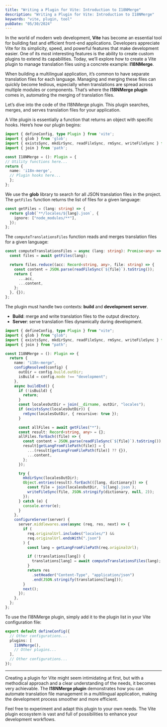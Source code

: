```yaml
---
title: "Writing a Plugin for Vite: Introduction to I18NMerge"
description: "Writing a Plugin for Vite: Introduction to I18NMerge"
keywords: "vite, plugin, tool"
pubDate: "05/30/2024"
---
```


In the world of modern web development, **Vite** has become an essential tool for building fast and efficient front-end applications. Developers appreciate Vite for its simplicity, speed, and powerful features that make development easier. One of its most interesting features is the ability to create custom plugins to extend its capabilities. Today, we’ll explore how to create a Vite plugin to manage translation files using a concrete example: **I18NMerge**.

When building a multilingual application, it’s common to have separate translation files for each language. Managing and merging these files can quickly become tedious, especially when translations are spread across multiple modules or components. That’s where the **I18NMerge plugin** comes in, automating the merging of translation files.

Let’s dive into the code of the I18NMerge plugin. This plugin searches, merges, and serves translation files for your application.

A Vite plugin is essentially a function that returns an object with specific hooks. Here’s how our plugin begins:

```typescript
import { defineConfig, type Plugin } from 'vite';
import { glob } from 'glob';
import { existsSync, mkdirSync, readFileSync, rmSync, writeFileSync } from 'fs';
import { join } from 'path';

const I18NMerge = (): Plugin = {
// Utility functions here...
return {
  name: 'i18n-merge',
  // Plugin hooks here...
  };
};
```

We use the **glob** library to search for all JSON translation files in the project. The `getFiles` function returns the list of files for a given language:

```typescript
const getFiles = (lang: string) => {
  return glob(`**/locales/${lang}.json`, {
    ignore: ["node_modules/**"],
  });
};
```

The `computeTranslationsFiles` function reads and merges translation files for a given language:

```typescript
const computeTranslationsFiles = async (lang: string): Promise<any> => {
  const files = await getFiles(lang);

  return files.reduce((acc: Record<string, any>, file: string) => {
    const content = JSON.parse(readFileSync(`${file}`).toString());
    return {
      ...acc,
      ...content,
    };
  }, {});
};
```

The plugin must handle two contexts: **build** and **development server**.

- **Build**: merge and write translation files to the output directory.
- **Server**: serve translation files dynamically during development.

```typescript
import { defineConfig, type Plugin } from "vite";
import { glob } from "glob";
import { existsSync, mkdirSync, readFileSync, rmSync, writeFileSync } from "fs";
import { join } from "path";

const I18NMerge = (): Plugin => {
  return {
    name: "i18n-merge",
    configResolved(config) {
      outDir = config.build.outDir;
      isBuild = config.mode !== "development";
    },
    async buildEnd() {
      if (!isBuild) {
        return;
      }
      const localesOutDir = join(__dirname, outDir, "locales");
      if (existsSync(localesOutDir)) {
        rmSync(localesOutDir, { recursive: true });
      }

      const allFiles = await getFiles("*");
      const result: Record<string, any> = {};
      allFiles.forEach((file) => {
        const content = JSON.parse(readFileSync(`${file}`).toString());
        result[getLangFromFilePath(file)] = {
          ...(result[getLangFromFilePath(file)] ?? {}),
          ...content,
        };
      });

      try {
        mkdirSync(localesOutDir);
        Object.entries(result).forEach(([lang, dictionary]) => {
          const file = join(localesOutDir, `${lang}.json`);
          writeFileSync(file, JSON.stringify(dictionary, null, 2));
        });
      } catch (e) {
        console.error(e);
      }
    },
    configureServer(server) {
      server.middlewares.use(async (req, res, next) => {
        if (
          req.originalUrl.includes("locales/") &&
          req.originalUrl.endsWith(".json")
        ) {
          const lang = getLangFromFilePath(req.originalUrl);

          if (!translations[lang]) {
            translations[lang] = await computeTranslationsFiles(lang);
          }
          return res
            .setHeader("Content-Type", "application/json")
            .end(JSON.stringify(translations[lang]));
        }
        next();
      });
    },
  };
};
```

To use the I18NMerge plugin, simply add it to the plugin list in your Vite configuration file:

```typescript
export default defineConfig({
  // Other configurations...
  plugins: [
    I18NMerge(),
    // Other plugins...
  ],
  // Other configurations...
});
```

---

Creating a plugin for Vite might seem intimidating at first, but with a methodical approach and a clear understanding of the needs, it becomes very achievable. The **I18NMerge plugin** demonstrates how you can automate translation file management in a multilingual application, making the development process smoother and more efficient.

Feel free to experiment and adapt this plugin to your own needs. The Vite plugin ecosystem is vast and full of possibilities to enhance your development workflows.
